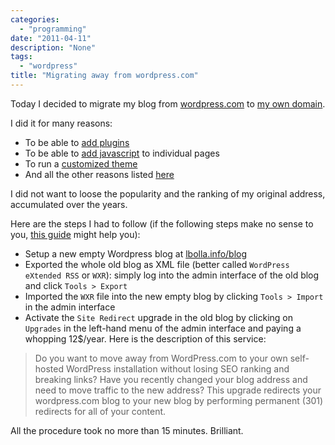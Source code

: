 ```yaml
---
categories:
  - "programming"
date: "2011-04-11"
description: "None"
tags:
  - "wordpress"
title: "Migrating away from wordpress.com"
---
```


Today I decided to migrate my blog from [wordpress.com][1] to [my own domain][2].

I did it for many reasons:

  * To be able to [add plugins][3]
  * To be able to [add javascript][4] to individual pages
  * To run a [customized theme][5]
  * And all the other reasons listed [here][6]

I did not want to loose the popularity and the ranking of my original address,
accumulated over the years.

Here are the steps I had to follow (if the following steps make no sense to
you, [this guide][7] might help you):

  * Setup a new empty Wordpress blog at [lbolla.info/blog][2]
  * Exported the whole old blog as XML file (better called `WordPress eXtended
    RSS` or `WXR`): simply log into the admin interface of the old blog and
    click `Tools > Export`
  * Imported the `WXR` file into the new empty blog by clicking `Tools >
    Import` in the admin interface
  * Activate the `Site Redirect` upgrade in the old blog by clicking on
    `Upgrades` in the left-hand menu of the admin interface and paying a
    whopping 12$/year. Here is the description of this service: 

> Do you want to move away from WordPress.com to your own self-hosted WordPress
> installation without losing SEO ranking and breaking links? Have you recently
> changed your blog address and need to move traffic to the new address? This
> upgrade redirects your wordpress.com blog to your new blog by performing
> permanent (301) redirects for all of your content.

All the procedure took no more than 15 minutes. Brilliant.

   [1]: http://lbolla.wordpress.com
   [2]: http://lbolla.info/blog
   [3]: http://en.forums.wordpress.com/topic/adding-plugins?replies=8
   [4]: http://wordpress.org/support/topic/adding-javascript-to-page
   [5]: http://63222hljwcjlds6no5lczchgsg.hop.clickbank.net/
   [6]: http://en.support.wordpress.com/com-vs-org/
   [7]: http://a07086nbyhov3xdnzplolg3tdz.hop.clickbank.net/
